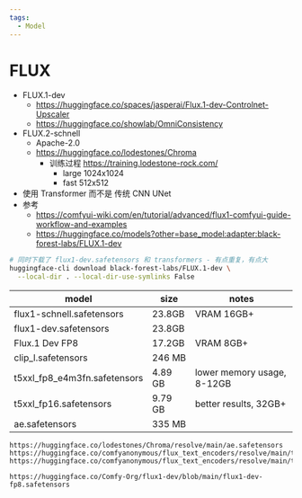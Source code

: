 ```yaml
---
tags:
  - Model
---
```


# FLUX

- FLUX.1-dev
  - https://huggingface.co/spaces/jasperai/Flux.1-dev-Controlnet-Upscaler
  - https://huggingface.co/showlab/OmniConsistency
- FLUX.2-schnell
  - Apache-2.0
  - https://huggingface.co/lodestones/Chroma
    - 训练过程 https://training.lodestone-rock.com/
      - large 1024x1024
      - fast 512x512
- 使用 Transformer 而不是 传统 CNN UNet
- 参考
  - https://comfyui-wiki.com/en/tutorial/advanced/flux1-comfyui-guide-workflow-and-examples
  - https://huggingface.co/models?other=base_model:adapter:black-forest-labs/FLUX.1-dev

```bash
# 同时下载了 flux1-dev.safetensors 和 transformers - 有点重复，有点大
huggingface-cli download black-forest-labs/FLUX.1-dev \
  --local-dir . --local-dir-use-symlinks False
```

| model                        | size    | notes                      |
| ---------------------------- | ------- | -------------------------- |
| flux1-schnell.safetensors    | 23.8GB  | VRAM 16GB+                 |
| flux1-dev.safetensors        | 23.8GB  |
| Flux.1 Dev FP8               | 17.2GB  | VRAM 8GB+                  |
| clip_l.safetensors           | 246 MB  |
| t5xxl_fp8_e4m3fn.safetensors | 4.89 GB | lower memory usage, 8-12GB |
| t5xxl_fp16.safetensors       | 9.79 GB | better results, 32GB+      |
| ae.safetensors               | 335 MB  |

```
https://huggingface.co/lodestones/Chroma/resolve/main/ae.safetensors
https://huggingface.co/comfyanonymous/flux_text_encoders/resolve/main/t5xxl_fp8_e4m3fn.safetensors
https://huggingface.co/comfyanonymous/flux_text_encoders/resolve/main/t5xxl_fp16.safetensors

https://huggingface.co/Comfy-Org/flux1-dev/blob/main/flux1-dev-fp8.safetensors
```
